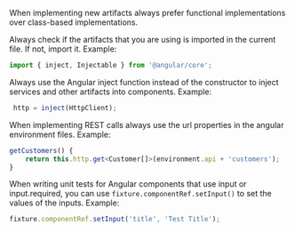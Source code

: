 When implementing new artifacts always prefer functional implementations over class-based implementations. 

Always check if the artifacts that you are using is imported in the current file. If not, import it. Example:

```typescript
import { inject, Injectable } from '@angular/core';
```

Always use the Angular inject function instead of the constructor to inject services and other artifacts into components. Example:

```typescript
 http = inject(HttpClient);
```

When implementing REST calls always use the url properties in the angular environment files. Example:

```typescript
getCustomers() {
    return this.http.get<Customer[]>(environment.api + 'customers');
}
```

When writing unit tests for Angular components that use input or input.required, you can use `fixture.componentRef.setInput()` to set the values of the inputs. Example:

```typescript
fixture.componentRef.setInput('title', 'Test Title');
```